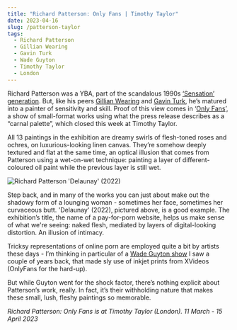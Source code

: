 ```yaml
---
title: "Richard Patterson: Only Fans | Timothy Taylor"
date: 2023-04-16
slug: /patterson-taylor
tags:
  - Richard Patterson
  - Gillian Wearing
  - Gavin Turk
  - Wade Guyton
  - Timothy Taylor
  - London
---
```


Richard Patterson was a YBA, part of the scandalous 1990s [‘Sensation’ generation](https://www.bbc.co.uk/programmes/m001cbsr). But, like his peers [Gillian Wearing](/tags/gillian-wearing) and [Gavin Turk](/tags/gavin-turk), he’s matured into a painter of sensitivity and skill. Proof of this view comes in ‘[Only Fans](https://www.timothytaylor.com/exhibitions/richard-patterson_2023/)’, a show of small-format works using what the press release describes as a “carnal palette”, which closed this week at Timothy Taylor.

All 13 paintings in the exhibition are dreamy swirls of flesh-toned roses and ochres, on luxurious-looking linen canvas. They’re somehow deeply textured and flat at the same time, an optical illusion that comes from Patterson using a wet-on-wet technique: painting a layer of different-coloured oil paint while the previous layer is still wet.

![Richard Patterson 'Delaunay' (2022)](/images/patterson-taylor-1.jpeg)

Step back, and in many of the works you can just about make out the shadowy form of a lounging woman - sometimes her face, sometimes her curvaceous butt. 'Delaunay' (2022), pictured above, is a good example. The exhibition’s title, the name of a pay-for-porn website, helps us make sense of what we're seeing: naked flesh, mediated by layers of digital-looking distortion. An illusion of intimacy.

Tricksy representations of online porn are employed quite a bit by artists these days - I’m thinking in particular of a [Wade Guyton show](https://www.crousel.com/en/article/wade-guyton-natural-wine-2019/) I saw a couple of years back, that made sly use of inkjet prints from XVideos (OnlyFans for the hard-up).

But while Guyton went for the shock factor, there’s nothing explicit about Patterson’s work, really. In fact, it’s their withholding nature that makes these small, lush, fleshy paintings so memorable.

*Richard Patterson: Only Fans is at Timothy Taylor (London). 11 March - 15 April 2023*
